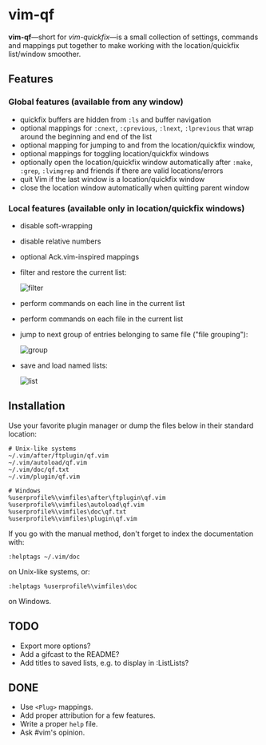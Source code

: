 # vim-qf

**vim-qf**—short for *vim-quickfix*—is a small collection of settings, commands and mappings put together to make working with the location/quickfix list/window smoother.

## Features

### Global features (available from any window)

- quickfix buffers are hidden from `:ls` and buffer navigation
- optional mappings for `:cnext`, `:cprevious`, `:lnext`, `:lprevious` that wrap around the beginning and end of the list
- optional mapping for jumping to and from the location/quickfix window,
- optional mappings for toggling location/quickfix windows
- optionally open the location/quickfix window automatically after `:make`, `:grep`, `:lvimgrep` and friends if there are valid locations/errors
- quit Vim if the last window is a location/quickfix window
- close the location window automatically when quitting parent window

### Local features (available only in location/quickfix windows)

- disable soft-wrapping
- disable relative numbers
- optional Ack.vim-inspired mappings
- filter and restore the current list:

  ![filter](https://romainl.github.io/vim-qf/filter.gif)

- perform commands on each line in the current list
- perform commands on each file in the current list
- jump to next group of entries belonging to same file ("file grouping"):

  ![group](https://romainl.github.io/vim-qf/group.gif)

- save and load named lists:

  ![list](https://romainl.github.io/vim-qf/list.gif)

## Installation

Use your favorite plugin manager or dump the files below in their standard location:

    # Unix-like systems
    ~/.vim/after/ftplugin/qf.vim
    ~/.vim/autoload/qf.vim
    ~/.vim/doc/qf.txt
    ~/.vim/plugin/qf.vim

    # Windows
    %userprofile%\vimfiles\after\ftplugin\qf.vim
    %userprofile%\vimfiles\autoload\qf.vim
    %userprofile%\vimfiles\doc\qf.txt
    %userprofile%\vimfiles\plugin\qf.vim

If you go with the manual method, don't forget to index the documentation with:

    :helptags ~/.vim/doc

on Unix-like systems, or:

    :helptags %userprofile%\vimfiles\doc

on Windows.

## TODO

* Export more options?
* Add a gifcast to the README?
* Add titles to saved lists, e.g. to display in :ListLists?

## DONE

* Use `<Plug>` mappings.
* Add proper attribution for a few features.
* Write a proper `help` file.
* Ask #vim's opinion.
